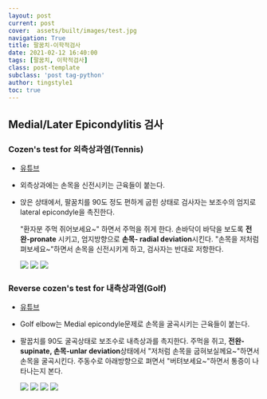 ```yaml
---
layout: post
current: post 
cover:  assets/built/images/test.jpg
navigation: True
title: 팔꿈치-이학적검사  
date: 2021-02-12 16:40:00
tags: [팔꿈치, 이학적검사] 
class: post-template 
subclass: 'post tag-python' 
author: tingstyle1 
toc: true
---
```


## Medial/Later Epicondylitis 검사

### Cozen's test for 외측상과염(Tennis)
- [유튜브](https://www.youtube.com/watch?v=8K7jzDIUpLI)

- 외측상과에는 손목을 신전시키는 근육들이 붙는다.

- 앉은 상태에서, 팔꿈치를 90도 정도 편하게 굽힌 상태로
  검사자는 보조수의 엄지로 lateral epicondyle을 촉진한다.

  "환자분 주먹 쥐어보세요~" 하면서 주먹을 쥐게 한다.
  손바닥이 바닥을 보도록 **전완-pronate** 시키고,  엄지방향으로 **손목- radial deviation**시킨다.
  "손목을 저처럼 펴보세요~"하면서 손목을 신전시키게 하고, 검사자는 반대로 저항한다.

  ![](https://user-images.githubusercontent.com/54255124/107911322-ae519f00-6f9f-11eb-940e-361e837c2b54.png)
  ![](https://user-images.githubusercontent.com/54255124/107911340-bad5f780-6f9f-11eb-9e8a-9185f8e3aef6.png)
  ![](https://user-images.githubusercontent.com/54255124/107911343-bdd0e800-6f9f-11eb-993c-90f9a6e5b8d2.png)





### Reverse cozen's test for 내측상과염(Golf)
- [유튜브](https://www.youtube.com/watch?v=1gdPjO_UV_Y)

- Golf elbow는 Medial epicondyle문제로 손목을 굴곡시키는 근육들이 붙는다.
- 팔꿉치를 90도 굴곡상태로 보조수로 내측상과를 촉지한다.
  주먹을 쥐고, **전완-supinate, 손목-unlar deviation**상태에서
  "저처럼 손목을 굽혀보실께요~"하면서 손목을 굴곡시킨다.
  주동수로 아래방향으로 펴면서 "버텨보세요~"하면서 통증이 나타나는지 본다.
  
  ![](https://user-images.githubusercontent.com/54255124/107911347-c0334200-6f9f-11eb-9e0f-166787bdce8d.png)
  ![](https://user-images.githubusercontent.com/54255124/107911351-c32e3280-6f9f-11eb-8060-5bc564e2df2e.png)
  ![](https://user-images.githubusercontent.com/54255124/107911357-c6c1b980-6f9f-11eb-8c9f-5af5a5eef549.png)
  ![](https://user-images.githubusercontent.com/54255124/107911363-c9241380-6f9f-11eb-9ff1-a411895577c0.png)







